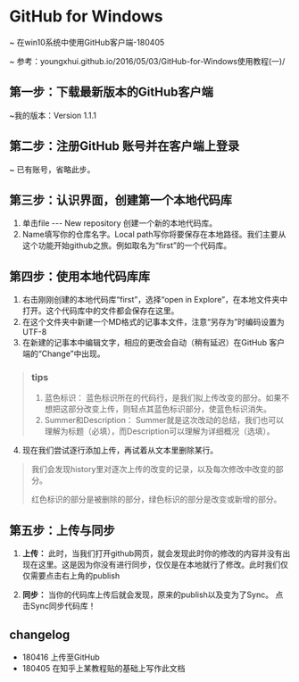 # GitHub for Windows 

~ 在win10系统中使用GitHub客户端-180405

~ 参考：youngxhui.github.io/2016/05/03/GitHub-for-Windows使用教程(一)/

## 第一步：下载最新版本的GitHub客户端
~我的版本：Version 1.1.1

## 第二步：注册GitHub 账号并在客户端上登录
~ 已有账号，省略此步。

## 第三步：认识界面，创建第一个本地代码库

1. 单击file --- New repository 创建一个新的本地代码库。
2. Name填写你的仓库名字。Local path写你将要保存在本地路径。我们主要从这个功能开始github之旅。例如取名为“first”的一个代码库。

## 第四步：使用本地代码库库

1. 右击刚刚创建的本地代码库“first”，选择“open in Explore”，在本地文件夹中打开。这个代码库中的文件都会保存在这里。
2. 在这个文件夹中新建一个MD格式的记事本文件，注意“另存为”时编码设置为UTF-8
3. 在新建的记事本中编辑文字，相应的更改会自动（稍有延迟）在GitHub 客户端的“Change”中出现。

> ### tips
> 1. 蓝色标识：
> 蓝色标识所在的代码行，是我们拟上传改变的部分。如果不想把这部分改变上传，则轻点其蓝色标识部分，使蓝色标识消失。
> 2. Summer和Description：
> Summer就是这次改动的总结，我们也可以理解为标题（必填），而Description可以理解为详细概况（选填）。

4. 现在我们尝试逐行添加上传，再试着从文本里删除某行。

> 我们会发现history里对逐次上传的改变的记录，以及每次修改中改变的部分。
> 
> 红色标识的部分是被删除的部分，绿色标识的部分是改变或新增的部分。


## 第五步：上传与同步

1. **上传：**
此时，当我们打开github网页，就会发现此时你的修改的内容并没有出现在这里。这是因为你没有进行同步，仅仅是在本地就行了修改。此时我们仅仅需要点击右上角的publish

2. **同步：**
当你的代码库上传后就会发现，原来的publish以及变为了Sync。
点击Sync同步代码库！

## changelog

- 180416 上传至GitHub
- 180405 在知乎上某教程贴的基础上写作此文档

